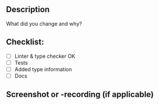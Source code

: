 ## Description
What did you change and why?

## Checklist:
- [ ] Linter & type checker OK
- [ ] Tests
- [ ] Added type information
- [ ] Docs

## Screenshot or -recording (if applicable)
